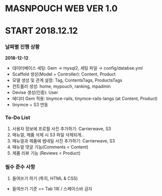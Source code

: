 # MASNPOUCH WEB VER 1.0
# START 2018.12.12

### 날짜별 진행 상황
**2018-12-12**
- 데이터베이스 세팅: Gem → mysql2, 세팅 파일 → config/databse.yml
- Scaffold 생성(Model + Controller): Content, Product
- 모델 생성 및 관계 설정: Tag, ContentsTags, ProductsTags
- 컨트롤러 생성: home, mypouch, ranking, mpadmin
- Devise 생성(인증): User
- 에디터 Gem 적용: tinymce-rails, tinymce-rails-langs (at Content, Product)
- tinymce + S3 연동

### To-Do List
1. 사용자 정보에 프로필 사진 추가하기: Carrierwave, S3
2. 매뉴얼, 제품 삭제 시 S3 파일 삭제되게..
3. 매뉴얼과 제품에 썸네일 사진 추가하기: Carrierwave, S3
4. 매뉴얼 댓글 기능(Comments < Content)
5. 제품 리뷰 기능 (Reviews < Product)

### 필수 준수 사항
1. 들여쓰기 하기 (특히, HTML & CSS)
-  들여쓰기 기준 => Tab 1회 / 스페이스바 금지
